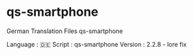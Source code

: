 # qs-smartphone
German Translation Files qs-smartphone


Language :  🇩🇪 
Script : qs-smartphone
Version : 2.2.8 - lore fix

